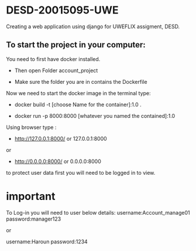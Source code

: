 # DESD-20015095-UWE
Creating a web application using django for UWEFLIX assigment, DESD.

## To start the project in your computer:

You need to first have docker installed.

* Then open Folder account_project

* Make sure the folder you are in contains the Dockerfile

Now we need to start the docker image
in the terminal type:

* docker build -t [choose Name for the container]:1.0 .

* docker run -p 8000:8000 [whatever you named the contained]:1.0

Using browser type :

* http://127.0.0.1:8000/  or  127.0.0.1:8000

or 

*  http://0.0.0.0:8000/   or 0.0.0.0:8000

to protect user data first you will need to be logged in to view.

# **important**
To Log-in you will need to user below details:
username:Account_manage01   
password:manager123

or 

username:Haroun 
password:1234
